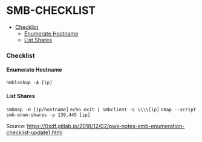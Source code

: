 # SMB-CHECKLIST

- [Checklist](#checklist)
  - [Enumerate Hostname](#enumerate-hostname)
  - [List Shares](#list-shares)

### Checklist

#### Enumerate Hostname

`nmblookup -A [ip]`

#### List Shares

`smbmap -H [ip/hostname]`
`echo exit | smbclient -L \\\\[ip]`
`nmap --script smb-enum-shares -p 139,445 [ip]`



Source: https://0xdf.gitlab.io/2018/12/02/pwk-notes-smb-enumeration-checklist-update1.html
